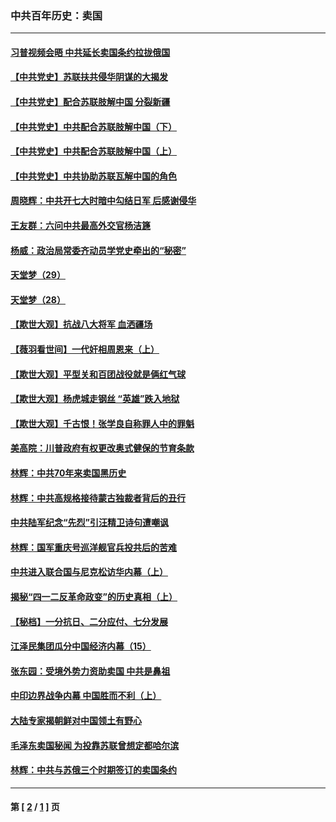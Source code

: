 ### 中共百年历史：卖国
---
#### [习普视频会晤 中共延长卖国条约拉拢俄国](../../pages/nf1176117/n13060971.md?02030430) 
#### [【中共党史】苏联扶共侵华阴谋的大揭发](../../pages/nf1176117/n13056050.md?02030430) 
#### [【中共党史】配合苏联肢解中国 分裂新疆](../../pages/nf1176117/n13040700.md?02030430) 
#### [【中共党史】中共配合苏联肢解中国（下）](../../pages/nf1176117/n13035660.md?02030430) 
#### [【中共党史】中共配合苏联肢解中国（上）](../../pages/nf1176117/n13030262.md?02030430) 
#### [【中共党史】中共协助苏联瓦解中国的角色](../../pages/nf1176117/n13018109.md?02030430) 
#### [周晓辉：中共开七大时暗中勾结日军 后感谢侵华](../../pages/nf1176117/n12921960.md?02030430) 
#### [王友群：六问中共最高外交官杨洁篪](../../pages/nf1176117/n12836495.md?02030430) 
#### [杨威：政治局常委齐动员学党史牵出的“秘密”](../../pages/nf1176117/n12764642.md?02030430) 
#### [天堂梦（29）](../../pages/nf1176117/n12408465.md?02030430) 
#### [天堂梦（28）](../../pages/nf1176117/n12408309.md?02030430) 
#### [【欺世大观】抗战八大将军 血洒疆场](../../pages/nf1176117/n12357044.md?02030430) 
#### [【薇羽看世间】一代奸相周恩来（上）](../../pages/nf1176117/n12401109.md?02030430) 
#### [【欺世大观】平型关和百团战役就是俩红气球](../../pages/nf1176117/n12359157.md?02030430) 
#### [【欺世大观】杨虎城走钢丝 “英雄”跌入地狱](../../pages/nf1176117/n12358840.md?02030430) 
#### [【欺世大观】千古恨！张学良自称罪人中的罪魁](../../pages/nf1176117/n12358629.md?02030430) 
#### [美高院：川普政府有权更改奥式健保的节育条款](../../pages/nf1176117/n12242171.md?02030430) 
#### [林辉：中共70年来卖国黑历史](../../pages/nf1176117/n11552181.md?02030430) 
#### [林辉：中共高规格接待蒙古独裁者背后的丑行](../../pages/nf1176117/n11225005.md?02030430) 
#### [中共陆军纪念“先烈”引汪精卫诗句遭嘲讽](../../pages/nf1176117/n11153345.md?02030430) 
#### [林辉：国军重庆号巡洋舰官兵投共后的苦难](../../pages/nf1176117/n10997801.md?02030430) 
#### [中共进入联合国与尼克松访华内幕（上）](../../pages/nf1176117/n10138788.md?02030430) 
#### [揭秘“四一二反革命政变”的历史真相（上）](../../pages/nf1176117/n9996650.md?02030430) 
#### [【秘档】一分抗日、二分应付、七分发展](../../pages/nf1176117/n9331484.md?02030430) 
#### [江泽民集团瓜分中国经济内幕（15）](../../pages/nf1176117/n9268584.md?02030430) 
#### [张东园：受境外势力资助卖国 中共是鼻祖](../../pages/nf1176117/n9272480.md?02030430) 
#### [中印边界战争内幕 中国胜而不利（上）](../../pages/nf1176117/n9252458.md?02030430) 
#### [大陆专家揭朝鲜对中国领土有野心](../../pages/nf1176117/n9074056.md?02030430) 
#### [毛泽东卖国秘闻 为投靠苏联曾想定都哈尔滨](../../pages/nf1176117/n9058631.md?02030430) 
#### [林辉：中共与苏俄三个时期签订的卖国条约](../../pages/nf1176117/n9036062.md?02030430) 

---
#### 第 [ [2](./2.md?02030430) / [1](./1.md?02030430) ] 页
